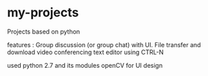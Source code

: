 # my-projects
Projects based on python

features :
	Group discussion (or group chat) with UI.
	File transfer and download
	video conferencing
	text editor using CTRL-N

used 	python 2.7 and its modules
		openCV for UI design
